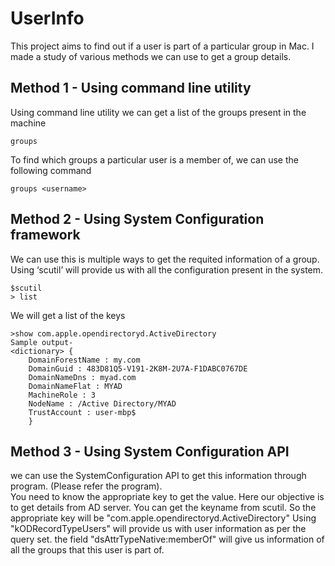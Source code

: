 # UserInfo
This project aims to find out if a user is part of a particular group in Mac. I made a study of various methods we can use
to get a group details.

## Method 1 - Using command line utility

Using command line utility we can get a list of the groups present in the machine
```
groups
```
To find which groups a particular user is a member of, we can use the following command
```
groups <username>
```
## Method 2 - Using System Configuration framework

We can use this is multiple ways to get the requited information of a group.
Using ‘scutil’ will provide us with all the configuration present in the system.
```
$scutil
> list
```
We will get a list of the keys     
```    
>show com.apple.opendirectoryd.ActiveDirectory
Sample output-
<dictionary> {
  	DomainForestName : my.com
  	DomainGuid : 483D81Q5-V191-2K8M-2U7A-F1DABC0767DE
  	DomainNameDns : myad.com
  	DomainNameFlat : MYAD
  	MachineRole : 3
  	NodeName : /Active Directory/MYAD
  	TrustAccount : user-mbp$
	}
```
## Method 3 - Using System Configuration API
we can use the SystemConfiguration API to get this information through program. (Please refer the program).  
You need to know the appropriate key to get the value. Here our objective is to get details from AD server.
You can get the keyname from scutil. So the appropriate key will be "com.apple.opendirectoryd.ActiveDirectory"
Using "kODRecordTypeUsers" will provide us with user information as per the query set. the field "dsAttrTypeNative:memberOf"
will give us information of all the groups that this user is part of.
